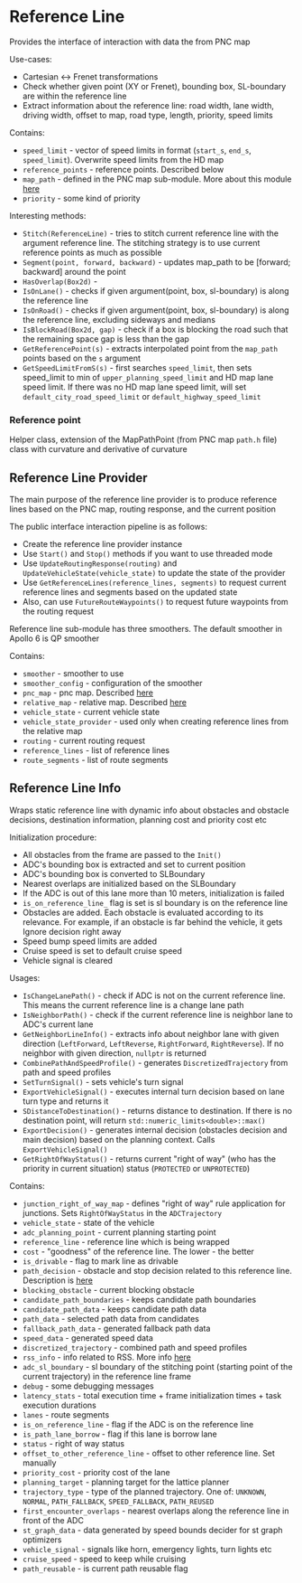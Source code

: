 # Reference Line

Provides the interface of interaction with data the from PNC map

Use-cases:

- Cartesian <-> Frenet transformations
- Check whether given point (XY or Frenet), bounding box, SL-boundary are within the reference line
- Extract information about the reference line: road width, lane width, driving width, offset to map, road type, length, priority, speed limits

Contains:

- `speed_limit` - vector of speed limits in format (`start_s`, `end_s`, `speed_limit`). Overwrite speed limits from the HD map
- `reference_points` - reference points. Described below
- `map_path` - defined in the PNC map sub-module. More about this module [here](https://github.com/Sarrasor/BehaviourPlanning/tree/main/docs/apollo_docs/map_module)
- `priority` - some kind of priority 

Interesting methods:

- `Stitch(ReferenceLine)` - tries to stitch current reference line with the argument reference line. The stitching strategy is to use current reference points as much as possible
- `Segment(point, forward, backward)` - updates map_path to be [forward; backward] around the point
- `HasOverlap(Box2d)` - 
- `IsOnLane()` - checks if given argument(point, box, sl-boundary) is along the reference line
- `IsOnRoad()` - checks if given argument(point, box, sl-boundary) is along the reference line, excluding sideways and medians
- `IsBlockRoad(Box2d, gap)` - check if a box is blocking the road such that the remaining space gap is less than the gap
- `GetReferencePoint(s)` - extracts interpolated point from the `map_path` points based on the `s` argument
- `GetSpeedLimitFromS(s)` - first searches `speed_limit`, then sets speed_limit to min of `upper_planning_speed_limit` and HD map lane speed limit. If there was no HD map lane speed limit, will set `default_city_road_speed_limit` or `default_highway_speed_limit`

### Reference point

Helper class, extension of the MapPathPoint (from PNC map `path.h` file) class with curvature and derivative of curvature

## Reference Line Provider

The main purpose of the reference line provider is to produce reference lines based on the PNC map, routing response, and the current position 

The public interface interaction pipeline is as follows:

- Create the reference line provider instance
- Use `Start()` and `Stop()` methods if you want to use threaded mode
- Use `UpdateRoutingResponse(routing)` and `UpdateVehicleState(vehicle_state)` to update the state of the provider
- Use `GetReferenceLines(reference_lines, segments)` to request current reference lines and segments based on the updated state
- Also, can use `FutureRouteWaypoints()` to request future waypoints from the routing request

Reference line sub-module has three smoothers. The default smoother in Apollo 6 is QP smoother

Contains:

- `smoother` - smoother to use
- `smoother_config` - configuration of the smoother
- `pnc_map` - pnc map. Described [here](https://github.com/Sarrasor/BehaviourPlanning/tree/main/docs/apollo_docs/map_module)
- `relative_map` - relative map. Described [here](https://github.com/Sarrasor/BehaviourPlanning/tree/main/docs/apollo_docs/map_module)
- `vehicle_state` - current vehicle state 
- `vehicle_state_provider` - used only when creating reference lines from the relative map
- `routing` - current routing request
- `reference_lines` - list of reference lines
- `route_segments` - list of route segments

## Reference Line Info

Wraps static reference line with dynamic info about obstacles and obstacle decisions, destination information, planning cost and priority cost etc

Initialization procedure:
- All obstacles from the frame are passed to the `Init()`
- ADC's bounding box is extracted and set to current position
- ADC's bounding box is converted to SLBoundary
- Nearest overlaps are initialized based on the SLBoundary
- If the ADC is out of this lane more than 10 meters, initialization is failed
- `is_on_reference_line_` flag is set is sl boundary is on the reference line
- Obstacles are added. Each obstacle is evaluated according to its relevance. For example, if an obstacle is far behind the vehicle, it gets Ignore decision right away 
- Speed bump speed limits are added
- Cruise speed is set to default cruise speed
- Vehicle signal is cleared

Usages:

- `IsChangeLanePath()` - check if ADC is not on the current reference line. This means the current reference line is a change lane path
- `IsNeighborPath()` - check if the current reference line is neighbor lane to ADC's current lane
- `GetNeighborLineInfo()` - extracts info about neighbor lane with given direction (`LeftForward`, `LeftReverse`, `RightForward`, `RightReverse`). If no neighbor with given direction, `nullptr` is returned
- `CombinePathAndSpeedProfile()` - generates `DiscretizedTrajectory` from path and speed profiles
- `SetTurnSignal()` - sets vehicle's turn signal
- `ExportVehicleSignal()` - executes internal turn decision based on lane turn type and returns it
- `SDistanceToDestination()` - returns distance to destination. If there is no destination point, will return `std::numeric_limits<double>::max()`
- `ExportDecision()` - generates internal decision (obstacles decision and main decision) based on the planning context. Calls `ExportVehicleSignal()`
- `GetRightOfWayStatus()` - returns current "right of way" (who has the priority in current situation) status (`PROTECTED` or `UNPROTECTED`)

Contains:

- `junction_right_of_way_map` - defines "right of way" rule application for junctions. Sets `RightOfWayStatus` in the `ADCTrajectory` 
- `vehicle_state` - state of the vehicle
- `adc_planning_point` - current planning starting point
- `reference_line` - reference line which is being wrapped
- `cost` - "goodness" of the reference line. The lower - the better
- `is_drivable` - flag to mark line as drivable
- `path_decision` - obstacle and stop decision related to this reference line. Description is [here](https://github.com/Sarrasor/BehaviourPlanning/tree/main/docs/apollo_docs/planning_module/trajectory_generation.md)
- `blocking_obstacle` - current blocking obstacle
- `candidate_path_boundaries` - keeps candidate path boundaries
- `candidate_path_data` - keeps candidate path data
- `path_data` - selected path data from candidates
- `fallback_path_data` - generated fallback path data
- `speed_data` - generated speed data
- `discretized_trajectory` - combined path and speed profiles
- `rss_info` - info related to RSS. More info [here](https://www.mobileye.com/responsibility-sensitive-safety/)
- `adc_sl_boundary` - sl boundary of the stitching point (starting point of the current trajectory) in the reference line frame
- `debug` - some debugging messages
- `latency_stats` - total execution time + frame initialization times + task execution durations
- `lanes` - route segments
- `is_on_reference_line` - flag if the ADC is on the reference line
- `is_path_lane_borrow` - flag if this lane is borrow lane
- `status` - right of way status
- `offset_to_other_reference_line` - offset to other reference line. Set manually
- `priority_cost` - priority cost of the lane
- `planning_target` - planning target for the lattice planner
- `trajectory_type` - type of the planned trajectory. One of: `UNKNOWN`, `NORMAL`, `PATH_FALLBACK`, `SPEED_FALLBACK`, `PATH_REUSED`
- `first_encounter_overlaps` - nearest overlaps along the reference line in front of the ADC
- `st_graph_data` - data generated by speed bounds decider for st graph optimizers
- `vehicle_signal` - signals like horn, emergency lights, turn lights etc
- `cruise_speed` - speed to keep while cruising
- `path_reusable` - is current path reusable flag 
